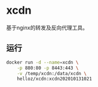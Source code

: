# xcdn
基于nginx的转发及反向代理工具。

## 运行

```bash
docker run -d --name=xcdn \
    -p 880:80 -p 8443:443 \
    -v /temp/xcdn:/data/xcdn \
    helloz/xcdn:xcdn202010131021
```